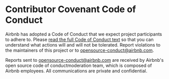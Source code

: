 # Contributor Covenant Code of Conduct

Airbnb has adopted a Code of Conduct that we expect project participants to adhere to. Please
[read the full Code of Conduct text](https://airbnb.io/codeofconduct/) so that you can understand
what actions will and will not be tolerated. Report violations to the maintainers of this project or
to [opensource-conduct@airbnb.com](mailto:opensource-conduct@airbnb.com).

Reports sent to [opensource-conduct@airbnb.com](mailto:opensource-conduct@airbnb.com) are received
by Airbnb's open source code of conductmoderation team, which is composed of Airbnb employees. All
communications are private and confidential.

